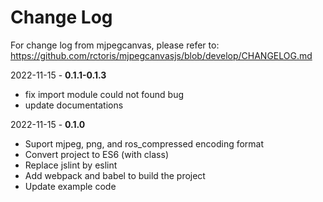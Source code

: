 # Change Log

For change log from mjpegcanvas, please refer to: https://github.com/rctoris/mjpegcanvasjs/blob/develop/CHANGELOG.md

2022-11-15 - **0.1.1-0.1.3**

- fix import module could not found bug
- update documentations

2022-11-15 - **0.1.0**

- Suport mjpeg, png, and ros_compressed encoding format
- Convert project to ES6 (with class)
- Replace jslint by eslint
- Add webpack and babel to build the project
- Update example code
